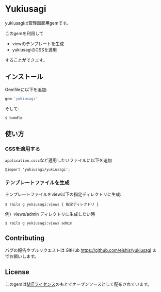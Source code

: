 # Yukiusagi
yukiusagiは管理画面用gemです。  
  
このgemを利用して
- viewのテンプレートを生成
- yukiusagiのCSSを適用  

することができます。

## インストール

Gemfileに以下を追加:

```ruby
gem 'yukiusagi'
```
そして:

    $ bundle
## 使い方
### CSSを適用する
`application.cscc`など適用したいファイルに以下を追加
```
@import 'yukiusagi/yukiusagi';
```
### テンプレートファイルを生成
テンプレートファイルをview以下の指定ディレクトリに生成:

    $ rails g yukiusagi:views { 指定ディレクトリ }

例）views/admin ディレクトリに生成したい時

    $ rails g yukiusagi:views admin

## Contributing
バグの報告やプルリクエストは GitHub https://github.com/eishis/yukiusagi までお願いします。

## License

このgemは[MITライセンス](https://opensource.org/licenses/MIT)のもとでオープンソースとして配布されています。
